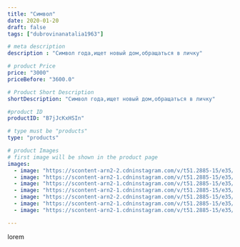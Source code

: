 ```yaml
---
title: "Символ"
date: 2020-01-20
draft: false
tags: ["dubrovinanatalia1963"]

# meta description
description : "Символ года,ищет новый дом,обращаться в личку"

# product Price
price: "3000"
priceBefore: "3600.0"

# Product Short Description
shortDescription: "Символ года,ищет новый дом,обращаться в личку"

#product ID
productID: "B7jJcKxHSIn"

# type must be "products"
type: "products"

# product Images
# first image will be shown in the product page
images:
  - image: "https://scontent-arn2-2.cdninstagram.com/v/t51.2885-15/e35/83345093_482644139347685_1993291359401335678_n.jpg?_nc_ht=scontent-arn2-2.cdninstagram.com&_nc_cat=105&_nc_ohc=8Rswld3NFI4AX-_oxJT&se=7&tp=1&oh=61178dff817e1e9c5383e032d34068a2&oe=605E3B16&ig_cache_key=MjIyNTY2NDE1NjA2NTY0Nzc4NQ%3D%3D.2"
  - image: "https://scontent-arn2-1.cdninstagram.com/v/t51.2885-15/e35/82936736_2511356469137466_3071898643937096953_n.jpg?_nc_ht=scontent-arn2-1.cdninstagram.com&_nc_cat=106&_nc_ohc=-V-nDqDcJyUAX_D0Z7I&se=7&tp=1&oh=88f53799a54024c35133534182492028&oe=605F57C2&ig_cache_key=MjIyNTY2NDE1NjA3NDEyODc4OA%3D%3D.2"
  - image: "https://scontent-arn2-1.cdninstagram.com/v/t51.2885-15/e35/80768545_627540598067913_4055815538205871078_n.jpg?_nc_ht=scontent-arn2-1.cdninstagram.com&_nc_cat=109&_nc_ohc=aHedga5IdA8AX85oEyu&se=7&tp=1&oh=a4b61c8e52e52007f6f0fbd5f3a34643&oe=605FD876&ig_cache_key=MjIyNTY2NDE1NjA5OTE5MTIxNw%3D%3D.2"
  - image: "https://scontent-arn2-1.cdninstagram.com/v/t51.2885-15/e35/81386822_171455580906019_1496164051381098654_n.jpg?_nc_ht=scontent-arn2-1.cdninstagram.com&_nc_cat=107&_nc_ohc=5JqtUVmOn_0AX8HGXl5&se=7&tp=1&oh=eacd8ec860038e29819d81148037638c&oe=605F43D8&ig_cache_key=MjIyNTY2NDE1NjA0ODg0MzEzMw%3D%3D.2"
  - image: "https://scontent-arn2-2.cdninstagram.com/v/t51.2885-15/e35/81594124_137794834402289_8352221112723354638_n.jpg?_nc_ht=scontent-arn2-2.cdninstagram.com&_nc_cat=105&_nc_ohc=pzuMOP2wwNcAX-VyG-Y&se=7&tp=1&oh=1d45268c2bdac6be614fea3b2db55a72&oe=605E3029&ig_cache_key=MjIyNTY2NDE1NjExNTk1Mjc5OA%3D%3D.2"
  - image: "https://scontent-arn2-1.cdninstagram.com/v/t51.2885-15/e35/81775094_2579162525744257_6463202085539480336_n.jpg?_nc_ht=scontent-arn2-1.cdninstagram.com&_nc_cat=101&_nc_ohc=DneCozza1rEAX_koVt_&se=7&tp=1&oh=1943cd2df9c69c96cde3151bef85c801&oe=605F07ED&ig_cache_key=MjIyNTY2NDE1NjA4MjM3MzU5NQ%3D%3D.2"
  - image: "https://scontent-arn2-1.cdninstagram.com/v/t51.2885-15/e35/80832246_2547034942238577_6419291912667728492_n.jpg?_nc_ht=scontent-arn2-1.cdninstagram.com&_nc_cat=109&_nc_ohc=d4B03LDWXUAAX80Vq7A&se=7&tp=1&oh=9b7a9753b65e4b64d89b88e0d77ee31c&oe=6060A15A&ig_cache_key=MjIyNTY2NDE1NjA5MDg3MDUzMQ%3D%3D.2"

---
```

lorem
